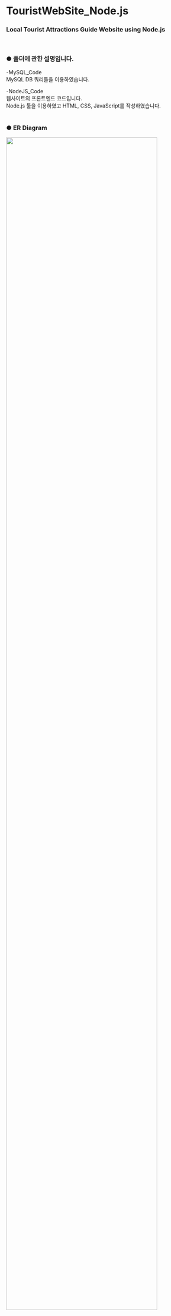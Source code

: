 # TouristWebSite_Node.js
<h3>Local Tourist Attractions Guide Website using Node.js</h3>

<BR>
 
  ### ● 폴더에 관한 설명입니다.

-MySQL_Code<BR>
MySQL DB 쿼리들을 이용하였습니다.<BR>

-NodeJS_Code<BR>
웹사이트의 프론트엔드 코드입니다.<BR>
Node.js 툴을 이용하였고 HTML, CSS, JavaScript를 작성하였습니다.<BR><BR>
  
### ● ER Diagram
 <img src= "https://github.com/haewon13/TouristWebSite_Node.js/blob/master/ERDiagram.png" width=90% > <BR><BR>
 
 
### ● Implementation
해당 웹사이트는 주로 국내 도시별 관광지 정보 검색과 근처의 식당과 호텔 추천 및 후기, 여행사 등에 관한 국내 관광지와 관련된 내용들을 소개하고 있습니다.<BR> 사용자는 회원 가입을 통해 후기를 남기고 열람할 수 있으며 정보 관리를 할 수 있습니다.<BR><BR>
 
 ### - UI images
 ### 1) Login / Register / Edit / Delete user information 
<img src="https://github.com/haewon13/TouristWebSite_Node.js/blob/master/UI_images/login.png" width=25% ><img src="https://github.com/haewon13/TouristWebSite_Node.js/blob/master/UI_images/register.png" width=25% ><img src="https://github.com/haewon13/TouristWebSite_Node.js/blob/master/UI_images/edit.png" width=25% ><img src="https://github.com/haewon13/TouristWebSite_Node.js/blob/master/UI_images/delete.png" width=25% ><BR><BR><BR>
 <BR>
 
 ### 2) Home page
<img src="https://github.com/haewon13/TouristWebSite_Node.js/blob/master/UI_images/home1.png" width=90% >
  <BR>
  
<img src="https://github.com/haewon13/TouristWebSite_Node.js/blob/master/UI_images/home2_1.png" width=90% >
<img src="https://github.com/haewon13/TouristWebSite_Node.js/blob/master/UI_images/home2_2.png" width=90% >
<BR>
 <img src="https://github.com/haewon13/TouristWebSite_Node.js/blob/master/UI_images/home2_3.png" width=90% ><BR><BR><BR>
 <BR>
  
  ### 3) City
 <img src="https://github.com/haewon13/TouristWebSite_Node.js/blob/master/UI_images/city.png" width=90% ><BR><BR><BR>
  <BR><BR>
  
 
  ### 4) Travel Agency
 <img src="https://github.com/haewon13/TouristWebSite_Node.js/blob/master/UI_images/agency.png" width=90% ><BR><BR><BR>
 <BR>
  
  ### 5) Restaurant
 <img src="https://github.com/haewon13/TouristWebSite_Node.js/blob/master/UI_images/restaurant.png" width=90% ><BR><BR><BR>
 <BR>
  
  ### 6) Festival
 <img src="https://github.com/haewon13/TouristWebSite_Node.js/blob/master/UI_images/festival.png" width=90% ><BR><BR><BR>
 <BR>
  
  ### 7) Hotel
 <img src="https://github.com/haewon13/TouristWebSite_Node.js/blob/master/UI_images/hotel.png" width=90% ><BR><BR><BR>
 <BR>
  


